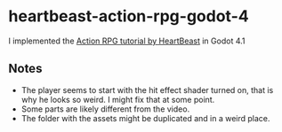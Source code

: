 # heartbeast-action-rpg-godot-4

I implemented the [Action RPG tutorial by HeartBeast](https://www.youtube.com/playlist?list=PL9FzW-m48fn2SlrW0KoLT4n5egNdX-W9a) in Godot 4.1 

## Notes

* The player seems to start with the hit effect shader turned on, that is why he looks so weird. I might fix that at some point.
* Some parts are likely different from the video.
* The folder with the assets might be duplicated and in a weird place.
